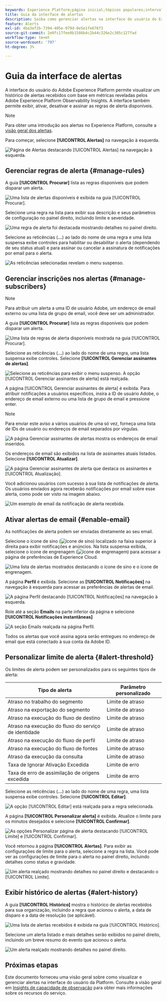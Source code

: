```yaml
---
keywords: Experience Platform;página inicial;tópicos populares;intervalo de datas
title: Guia da interface de alertas
description: Saiba como gerenciar alertas na interface do usuário do Experience Platform.
feature: Alerts
exl-id: 4ba3ef2b-7394-405e-979d-0e5e1fe676f3
source-git-commit: 2e0fc17fee9b1586b4c2b44c326e2c305c127fad
workflow-type: tm+mt
source-wordcount: '797'
ht-degree: 3%

---
```


# Guia da interface de alertas

A interface do usuário do Adobe Experience Platform permite visualizar um histórico de alertas recebidos com base em métricas reveladas pelos Adobe Experience Platform Observability Insights. A interface também permite exibir, ativar, desativar e assinar as regras de alerta disponíveis.

>[!NOTE]
>
>Para obter uma introdução aos alertas no Experience Platform, consulte a [visão geral dos alertas](./overview.md).

Para começar, selecione **[!UICONTROL Alertas]** na navegação à esquerda.

![Página de Alertas destacando [!UICONTROL Alertas] na navegação à esquerda.](../images/alerts/ui/workspace.png)

## Gerenciar regras de alerta {#manage-rules}

A guia **[!UICONTROL Procurar]** lista as regras disponíveis que podem disparar um alerta.

![Uma lista de alertas disponíveis é exibida na guia [!UICONTROL Procurar].](../images/alerts/ui/rules.png)

Selecione uma regra na lista para exibir sua descrição e seus parâmetros de configuração no painel direito, incluindo limite e severidade.

![Uma regra de alerta foi destacada mostrando detalhes no painel direito.](../images/alerts/ui/rule-details.png)

Selecione as reticências (**...**) ao lado do nome de uma regra e uma lista suspensa exibe controles para habilitar ou desabilitar o alerta (dependendo de seu status atual) e para assinar ou cancelar a assinatura de notificações por email para o alerta.

![As reticências selecionadas revelam o menu suspenso.](../images/alerts/ui/disable-subscribe.png)

## Gerenciar inscrições nos alertas {#manage-subscribers}

>[!NOTE]
>
> Para atribuir um alerta a uma ID de usuário Adobe, um endereço de email externo ou uma lista de grupo de email, você deve ser um administrador.

A guia **[!UICONTROL Procurar]** lista as regras disponíveis que podem disparar um alerta.

![Uma lista de regras de alerta disponíveis mostrada na guia [!UICONTROL Procurar].](../images/alerts/ui/rules.png)

Selecione as reticências (**...**) ao lado do nome de uma regra, uma lista suspensa exibe controles. Selecione **[!UICONTROL Gerenciar assinantes de alertas]**.

![Selecione as reticências para exibir o menu suspenso. A opção [!UICONTROL Gerenciar assinantes de alerta] está realçada.](../images/alerts/ui/manage-alert-subscribers.png)

A página [!UICONTROL Gerenciar assinantes de alerta] é exibida. Para atribuir notificações a usuários específicos, insira a ID de usuário Adobe, o endereço de email externo ou uma lista de grupo de email e pressione enter.

>[!NOTE]
>
>Para enviar este aviso a vários usuários de uma só vez, forneça uma lista de IDs de usuário ou endereços de email separados por vírgulas.

![A página Gerenciar assinantes de alertas mostra os endereços de email inseridos.](../images/alerts/ui/manage-alert-add-email.png)

Os endereços de email são exibidos na lista de assinantes atuais listados. Selecione **[!UICONTROL Atualizar]**.

![A página Gerenciar assinantes de alerta que destaca os assinantes e [!UICONTROL Atualização].](../images/alerts/ui/manage-alert-subscribers-added-email.png)

Você adicionou usuários com sucesso à sua lista de notificações de alerta. Os usuários enviados agora receberão notificações por email sobre esse alerta, como pode ser visto na imagem abaixo.

![Um exemplo de email da notificação de alerta recebida.](../images/alerts/ui/manage-alert-subscribers-email.png)

## Ativar alertas de email {#enable-email}

As notificações de alerta podem ser enviadas diretamente ao seu email.

Selecione o ícone de sino (![ícone de sino](/help/images/icons/bell.png)) localizado na faixa superior à direita para exibir notificações e anúncios. Na lista suspensa exibida, selecione o ícone de engrenagem (![ícone de engrenagem](/help/images/icons/settings.png)) para acessar a página de preferências de Experience Cloud.

![Uma lista de alertas mostrados destacando o ícone de sino e o ícone de engrenagem.](../images/alerts/ui/edit-preferences.png)

A página **Perfil** é exibida. Selecione as **[!UICONTROL Notificações]** na navegação à esquerda para acessar as preferências de alertas de email.

![A página Perfil destacando [!UICONTROL Notificações] na navegação à esquerda.](../images/alerts/ui/profile.png)

Role até a seção **Emails** na parte inferior da página e selecione **[!UICONTROL Notificações instantâneas]**

![A seção Emails realçada na página Perfil.](../images/alerts/ui/notifications.png)

Todos os alertas que você assina agora serão entregues no endereço de email que está conectado à sua conta da Adobe ID.

## Personalizar limite de alerta {#alert-threshold}

Os limites de alerta podem ser personalizados para os seguintes tipos de alerta:

| Tipo de alerta | Parâmetro personalizado |
|---|---|
| Atraso no trabalho do segmento | Limite de atraso |
| Atraso na exportação do segmento | Limite de atraso |
| Atraso na execução do fluxo de destino | Limite de atraso |
| Atraso na execução do fluxo do serviço de identidade | Limite de atraso |
| Atraso na execução do fluxo de perfil | Limite de atraso |
| Atraso na execução do fluxo de fontes | Limite de atraso |
| Atraso da execução da consulta | Limite de atraso |
| Taxa de Ignorar Ativação Excedida | Limite de erro |
| Taxa de erro de assimilação de origens excedida | Limite de erro |

Selecione as reticências (**...**) ao lado do nome de uma regra, uma lista suspensa exibe controles. Selecione **[!UICONTROL Editar]**.

![A opção [!UICONTROL Editar] está realçada para a regra selecionada.](../images/alerts/ui/threshold-edit.png)

A página **[!UICONTROL Personalizar alerta]** é exibida. Atualize o limite para os minutos desejados e selecione **[!UICONTROL Confirmar]**.

![As opções Personalizar página de alerta destacando [!UICONTROL Limite] e [!UICONTROL Confirmar].](../images/alerts/ui/threshold-update.png)

Você retornou à página **[!UICONTROL Alertas]**. Para exibir as configurações de limite para o alerta, selecione a regra na lista. Você pode ver as configurações de limite para o alerta no painel direito, incluindo detalhes como status e gravidade.

![Um alerta realçado mostrando detalhes no painel direito e destacando o [!UICONTROL Limite].](../images/alerts/ui/threshold-view.png)

## Exibir histórico de alertas {#alert-history}

A guia **[!UICONTROL Histórico]** mostra o histórico de alertas recebidos para sua organização, incluindo a regra que acionou o alerta, a data de disparo e a data de resolução (se aplicável).

![Uma lista de alertas recebidos é exibida na guia [!UICONTROL Histórico].](../images/alerts/ui/history.png)

Selecione um alerta listado e mais detalhes serão exibidos no painel direito, incluindo um breve resumo do evento que acionou o alerta.

![Um alerta realçado mostrando detalhes no painel direito.](../images/alerts/ui/history-details.png)

## Próximas etapas

Este documento forneceu uma visão geral sobre como visualizar e gerenciar alertas na interface do usuário da Platform. Consulte a visão geral em [Insights de capacidade de observação](../home.md) para obter mais informações sobre os recursos do serviço.
